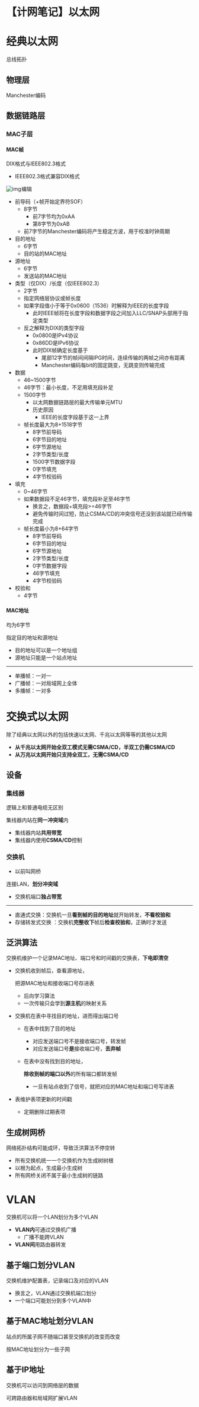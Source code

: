 # 【计网笔记】以太网

# 经典以太网

总线拓扑

## 物理层

Manchester编码

## 数据链路层

### MAC子层

#### MAC帧

DIX格式与IEEE802.3格式

- IEEE802.3格式兼容DIX格式

![img](assets/3042d2b4ccef423e958093d44da4e41a.png)![点击并拖拽以移动](data:image/gif;base64,R0lGODlhAQABAPABAP///wAAACH5BAEKAAAALAAAAAABAAEAAAICRAEAOw==)编辑

- 前导码（+帧开始定界符SOF） 
  - 8字节 	
    - 前7字节均为0xAA
    - 第8字节为0xAB
  - 前7字节的Manchester编码将产生稳定方波，用于校准时钟周期
- 目的地址 
  - 6字节
  - 目的站的MAC地址
- 源地址 
  - 6字节
  - 发送站的MAC地址
- 类型（仅DIX）/长度（仅IEEE802.3） 
  - 2字节
  - 指定网络层协议或帧长度
  - 如果字段值小于等于0x0600（1536）时解释为IEEE的长度字段 	
    - 此时IEEE帧将在长度字段和数据字段之间加入LLC/SNAP头部用于指定类型
  - 反之解释为DIX的类型字段 	
    - 0x0800是IPv4协议
    - 0x86DD是IPv6协议
    - 此时DIX帧确定长度基于 		
      - 尾部12字节的帧间间隔IPG时间，连续传输的两帧之间亦有距离
      - Manchester编码每bit的固定跳变，无跳变则传输完成
- 数据 
  - 46~1500字节
  - 46字节：最小长度，不足用填充段补足
  - 1500字节 	
    - 以太网数据链路层的最大传输单元MTU
    - 历史原因 		
      - IEEE的长度字段基于这一上界
  - 帧长度最大为8+1518字节 	
    - 8字节前导码
    - 6字节目的地址
    - 6字节源地址
    - 2字节类型/长度
    - 1500字节数据字段
    - 0字节填充
    - 4字节校验码
- 填充 
  - 0~46字节
  - 如果数据段不足46字节，填充段补足至46字节 	
    - 换言之，数据段+填充段>=46字节
    - 避免传输时间过短，防止CSMA/CD的冲突信号还没到该站就已经传输完成
  - 帧长度最小为8+64字节 	
    - 8字节前导码
    - 6字节目的地址
    - 6字节源地址
    - 2字节类型/长度
    - 0字节数据字段
    - 46字节填充
    - 4字节校验码
- 校验和 
  - 4字节

#### MAC地址

均为6字节

指定目的地址和源地址

- 目的地址可以是一个地址组
- 源地址只能是一个站点地址

------

- 单播帧：一对一
- 广播帧：一对局域网上全体
- 多播帧：一对多

# 交换式以太网

除了经典以太网以外的包括快速以太网、千兆以太网等等的其他以太网

- **从千兆以太网开始全双工模式无需CSMA/CD，半双工仍需CSMA/CD**
- **从万兆以太网开始只支持全双工，无需CSMA/CD**

## 设备

### 集线器

逻辑上和普通电缆无区别

集线器内站在**同一冲突域**内

- 集线器内站**共用带宽**
- 集线器内使用**CSMA/CD**控制

### 交换机

- 以前叫网桥

连接LAN，**划分冲突域**

- 交换机端口**独占带宽**

------

- 直通式交换：交换机一旦**看到帧的目的地址**就开始转发，**不看校验和**
- 存储转发式交换 ：交换机**完整收下**帧后**检查校验和**，正确时才发送

## 泛洪算法

交换机维护一个记录MAC地址、端口号和时间戳的交换表，**下电即清空**

- 交换机收到帧后，查看源地址，

  把源MAC地址和接收端口号存进表

  - 后向学习算法
  - 一次传输只会学到**源主机**的映射关系

- 交换机在表中寻找目的地址，进而得出端口号 

  - 在表中找到了目的地址 	

    - 对应发送端口号不是接收端口号，转发帧
    - 对应发送端口号**是**接收端口号，**丢弃帧**

  - 在表中没有找到目的地址，

    **除收到帧的端口以外**的所有端口都转发帧

    - 一旦有站点收到了信号，就把对应的MAC地址和端口号写进表

- 表维护表项更新的时间戳 

  - 定期删除过期表项

## 生成树网桥

网络拓扑结构可能成环，导致泛洪算法不停空转

- 所有交换机统一一个交换机作为生成树树根
- 以根为起点，生成最小生成树
- 所有网桥关闭不属于最小生成树的链路

# VLAN

交换机可以将一个LAN划分为多个VLAN

- **VLAN内**可通过交换机广播
  - 广播不能跨VLAN
- **VLAN间**用路由器转发

## 基于端口划分VLAN

交换机维护配置表，记录端口及对应的VLAN

- 换言之，VLAN通过交换机端口划分
- 一个端口可能划分到多个VLAN中

## 基于MAC地址划分VLAN

站点的所属子网不随端口甚至交换机的改变而改变

按MAC地址划分为一些子网

## 基于IP地址

交换机可以访问到网络层的数据

可跨路由器和局域网扩展VLAN